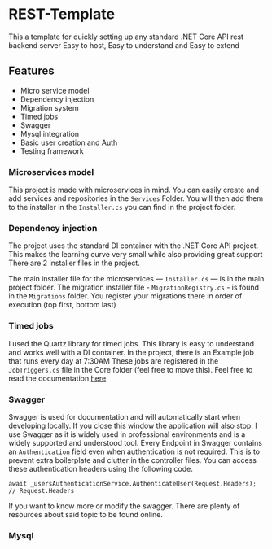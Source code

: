 # REST-Template

This a template for quickly setting up any standard .NET Core API rest backend server
Easy to host, Easy to understand and Easy to extend

## Features

- Micro service model
- Dependency injection
- Migration system
- Timed jobs
- Swagger
- Mysql integration
- Basic user creation and Auth
- Testing framework

### Microservices model

This project is made with microservices in mind. You can easily create and add services and repositories in the `Services` Folder.
You will then add them to the installer in the `Installer.cs` you can find in the project folder. 

### Dependency injection

The project uses the standard DI container with the .NET Core API project. This makes the learning curve very small while also providing great support
There are 2 installer files in the project.

The main installer file for the microservices — `Installer.cs` — is in the main project folder. 
The migration installer file - `MigrationRegistry.cs` - is found in the `Migrations` folder. You register your migrations there in order of execution (top first, bottom last)

### Timed jobs

I used the Quartz library for timed jobs. This library is easy to understand and works well with a DI container. In the project, there is an Example job that runs every day at 7:30AM 
These jobs are registered in the `JobTriggers.cs` file in the Core folder (feel free to move this). Feel free to read the documentation [here](https://www.quartz-scheduler.net/documentation/)

### Swagger

Swagger is used for documentation and will automatically start when developing locally. If you close this window the application will also stop. I use Swagger as it is widely used in professional environments and is a widely supported and understood tool.
Every Endpoint in Swagger contains an `Authentication` field even when authentication is not required. This is to prevent extra boilerplate and clutter in the controller files. You can access these authentication headers using the following code.

``
  await _usersAuthenticationService.AuthenticateUser(Request.Headers);
  // Request.Headers
``

If you want to know more or modify the swagger. There are plenty of resources about said topic to be found online.

### Mysql







